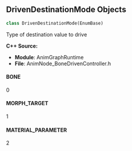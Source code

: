 ## DrivenDestinationMode Objects

```python
class DrivenDestinationMode(EnumBase)
```

Type of destination value to drive

**C++ Source:**

- **Module**: AnimGraphRuntime
- **File**: AnimNode_BoneDrivenController.h

<a id="unreal.DrivenDestinationMode.BONE"></a>

#### BONE

0

<a id="unreal.DrivenDestinationMode.MORPH_TARGET"></a>

#### MORPH_TARGET

1

<a id="unreal.DrivenDestinationMode.MATERIAL_PARAMETER"></a>

#### MATERIAL_PARAMETER

2

<a id="unreal.DrivenBoneModificationMode"></a>